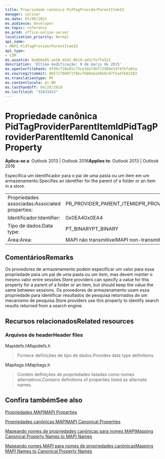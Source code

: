 ```yaml
---
title: Propriedade canônica PidTagProviderParentItemId
manager: soliver
ms.date: 03/09/2015
ms.audience: Developer
ms.topic: reference
ms.prod: office-online-server
localization_priority: Normal
api_name:
- MAPI.PidTagProviderParentItemId
api_type:
- COM
ms.assetid: 6adb8e85-ae56-4542-8b19-ed3cfe7fe522
description: 'Última modificação: 9 de março de 2015'
ms.openlocfilehash: 0f99cf38e65c75ce1ba74bf72d88e19f4fbfa03a
ms.sourcegitcommit: 8657170d071f9bcf680aba50b9c07f2a4fb82283
ms.translationtype: MT
ms.contentlocale: pt-BR
ms.lasthandoff: 04/28/2019
ms.locfileid: "33433413"
---
```

# <a name="pidtagproviderparentitemid-canonical-property"></a><span data-ttu-id="a1111-103">Propriedade canônica PidTagProviderParentItemId</span><span class="sxs-lookup"><span data-stu-id="a1111-103">PidTagProviderParentItemId Canonical Property</span></span>

  
  
<span data-ttu-id="a1111-104">**Aplica-se a**: Outlook 2013 | Outlook 2016</span><span class="sxs-lookup"><span data-stu-id="a1111-104">**Applies to**: Outlook 2013 | Outlook 2016</span></span> 
  
<span data-ttu-id="a1111-105">Especifica um identificador para o pai de uma pasta ou um item em um armazenamento.</span><span class="sxs-lookup"><span data-stu-id="a1111-105">Specifies an identifier for the parent of a folder or an item in a store.</span></span>
  
|||
|:-----|:-----|
|<span data-ttu-id="a1111-106">Propriedades associadas:</span><span class="sxs-lookup"><span data-stu-id="a1111-106">Associated properties:</span></span>  <br/> |<span data-ttu-id="a1111-107">PR_PROVIDER_PARENT_ITEMID</span><span class="sxs-lookup"><span data-stu-id="a1111-107">PR_PROVIDER_PARENT_ITEMID</span></span>  <br/> |
|<span data-ttu-id="a1111-108">Identificador:</span><span class="sxs-lookup"><span data-stu-id="a1111-108">Identifier:</span></span>  <br/> |<span data-ttu-id="a1111-109">0x0EA4</span><span class="sxs-lookup"><span data-stu-id="a1111-109">0x0EA4</span></span>  <br/> |
|<span data-ttu-id="a1111-110">Tipo de dados:</span><span class="sxs-lookup"><span data-stu-id="a1111-110">Data type:</span></span>  <br/> |<span data-ttu-id="a1111-111">PT_BINARY</span><span class="sxs-lookup"><span data-stu-id="a1111-111">PT_BINARY</span></span>  <br/> |
|<span data-ttu-id="a1111-112">Área:</span><span class="sxs-lookup"><span data-stu-id="a1111-112">Area:</span></span>  <br/> |<span data-ttu-id="a1111-113">MAPI não transmitível</span><span class="sxs-lookup"><span data-stu-id="a1111-113">MAPI non-transmittable</span></span>  <br/> |
   
## <a name="remarks"></a><span data-ttu-id="a1111-114">Comentários</span><span class="sxs-lookup"><span data-stu-id="a1111-114">Remarks</span></span>

<span data-ttu-id="a1111-115">Os provedores de armazenamento podem especificar um valor para essa propriedade para um pai de uma pasta ou um item, mas devem manter o mesmo valor entre sessões.</span><span class="sxs-lookup"><span data-stu-id="a1111-115">Store providers can specify a value for this property for a parent of a folder or an item, but should keep the value the same between sessions.</span></span> <span data-ttu-id="a1111-116">Os provedores de armazenamento usam essa propriedade para identificar resultados de pesquisa retornados de um mecanismo de pesquisa.</span><span class="sxs-lookup"><span data-stu-id="a1111-116">Store providers use this property to identify search results returned from a search engine.</span></span>
  
## <a name="related-resources"></a><span data-ttu-id="a1111-117">Recursos relacionados</span><span class="sxs-lookup"><span data-stu-id="a1111-117">Related resources</span></span>

### <a name="header-files"></a><span data-ttu-id="a1111-118">Arquivos de header</span><span class="sxs-lookup"><span data-stu-id="a1111-118">Header files</span></span>

<span data-ttu-id="a1111-119">Mapidefs.h</span><span class="sxs-lookup"><span data-stu-id="a1111-119">Mapidefs.h</span></span>
  
> <span data-ttu-id="a1111-120">Fornece definições de tipo de dados.</span><span class="sxs-lookup"><span data-stu-id="a1111-120">Provides data type definitions.</span></span>
    
<span data-ttu-id="a1111-121">Mapitags.h</span><span class="sxs-lookup"><span data-stu-id="a1111-121">Mapitags.h</span></span>
  
> <span data-ttu-id="a1111-122">Contém definições de propriedades listadas como nomes alternativos.</span><span class="sxs-lookup"><span data-stu-id="a1111-122">Contains definitions of properties listed as alternate names.</span></span>
    
## <a name="see-also"></a><span data-ttu-id="a1111-123">Confira também</span><span class="sxs-lookup"><span data-stu-id="a1111-123">See also</span></span>



[<span data-ttu-id="a1111-124">Propriedades MAPI</span><span class="sxs-lookup"><span data-stu-id="a1111-124">MAPI Properties</span></span>](mapi-properties.md)
  
[<span data-ttu-id="a1111-125">Propriedades canônicas MAPI</span><span class="sxs-lookup"><span data-stu-id="a1111-125">MAPI Canonical Properties</span></span>](mapi-canonical-properties.md)
  
[<span data-ttu-id="a1111-126">Mapeando nomes de propriedades canônicas para nomes MAPI</span><span class="sxs-lookup"><span data-stu-id="a1111-126">Mapping Canonical Property Names to MAPI Names</span></span>](mapping-canonical-property-names-to-mapi-names.md)
  
[<span data-ttu-id="a1111-127">Mapeando nomes MAPI para nomes de propriedades canônicas</span><span class="sxs-lookup"><span data-stu-id="a1111-127">Mapping MAPI Names to Canonical Property Names</span></span>](mapping-mapi-names-to-canonical-property-names.md)

